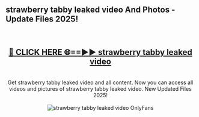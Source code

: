 <h2>strawberry tabby leaked video And Photos - Update Files 2025!</h2>
<br>
<div align="center">
<h2><a href="https://betterlinks.top/A2PfLJ" rel="nofollow">🔴 CLICK HERE 🌐==►► strawberry tabby leaked video</a></h2>
<br>
Get strawberry tabby leaked video and all content. Now you can access all videos and pictures of strawberry tabby leaked video. New Updated Files 2025!
<br>
<br>
<a href="https://betterlinks.top/A2PfLJ" rel="nofollow" data-target="animated-image.originalLink"><img src="https://i.imgur.com/dJHk4Zq.gif" alt="strawberry tabby leaked video OnlyFans" style="max-width: 100%; display: inline-block;" data-target="animated-image.originalImage"></a>
</div>
<br>